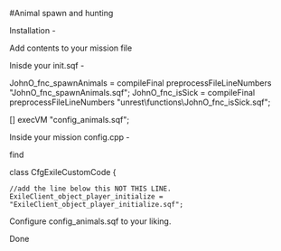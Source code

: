 #Animal spawn and hunting

Installation -

Add contents to your mission file

Inisde your init.sqf -

JohnO_fnc_spawnAnimals = compileFinal preprocessFileLineNumbers "JohnO_fnc_spawnAnimals.sqf";
JohnO_fnc_isSick = compileFinal preprocessFileLineNumbers "unrest\functions\JohnO_fnc_isSick.sqf";

[] execVM "config_animals.sqf";

Inside your mission config.cpp -

find

class CfgExileCustomCode 
{

	//add the line below this NOT THIS LINE.
	ExileClient_object_player_initialize = "ExileClient_object_player_initialize.sqf";
	
Configure config_animals.sqf to your liking.

Done